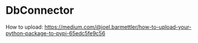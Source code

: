 # DbConnector

How to upload: https://medium.com/@joel.barmettler/how-to-upload-your-python-package-to-pypi-65edc5fe9c56